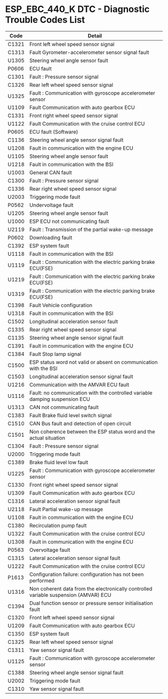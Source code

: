 # ESP_EBC_440_K DTC - Diagnostic Trouble Codes List

| Code | Detail |
| - | - |
| C1321 | Front left wheel speed sensor signal |
| C1313 | Fault Gyrometer-accelerometer sensor signal fault |
| U1305 | Steering wheel angle sensor fault |
| P0606 | ECU fault |
| C1301 | Fault : Pressure sensor signal |
| C1326 | Rear left wheel speed sensor signal |
| U1325 | Fault : Communication with gyroscope accelerometer sensor |
| U1109 | Fault Communication with auto gearbox ECU |
| C1331 | Front right wheel speed sensor signal |
| U1122 | Fault Communication with the cruise control ECU |
| P0605 | ECU fault (Software) |
| C1136 | Steering wheel angle sensor signal fault |
| U1208 | Fault in communication with the engine ECU |
| U1105 | Steering wheel angle sensor fault |
| U1218 | Fault in communication with the BSI |
| U1003 | General CAN fault |
| C1300 | Fault : Pressure sensor signal |
| C1336 | Rear right wheel speed sensor signal |
| U2003 | Triggering mode fault |
| P0562 | Undervoltage fault |
| U1205 | Steering wheel angle sensor fault |
| U1000 | ESP ECU not communicating fault |
| U2119 | Fault : Transmission of the partial wake-up message |
| P0602 | Downloading fault |
| C1392 | ESP system fault |
| U1118 | Fault in communication with the BSI |
| U1119 | Fault : Communication with the electric parking brake ECU(FSE) |
| U1219 | Fault : Communication with the electric parking brake ECU(FSE) |
| U1319 | Fault : Communication with the electric parking brake ECU(FSE) |
| C1398 | Fault Vehicle configuration |
| U1318 | Fault in communication with the BSI |
| C1502 | Longitudinal acceleration sensor fault |
| C1335 | Rear right wheel speed sensor signal |
| C1135 | Steering wheel angle sensor signal fault |
| C1391 | Fault in communication with the engine ECU |
| C1384 | Fault Stop lamp signal |
| C1500 | ESP status word not valid or absent on communication with the BSI |
| C1503 | Longitudinal acceleration sensor signal fault |
| U1216 | Communication with the AMVAR ECU fault |
| U1116 | Fault: no communication with the controlled variable damping suspension ECU |
| U1313 | CAN not communicating fault |
| C1383 | Fault Brake fluid level switch signal |
| C1510 | CAN Bus fault and detection of open circuit |
| C1501 | Non coherence between the ESP status word and the actual situation |
| C1304 | Fault : Pressure sensor signal |
| U2000 | Triggering mode fault |
| C1389 | Brake fluid level low fault |
| U1225 | Fault : Communication with gyroscope accelerometer sensor |
| C1330 | Front right wheel speed sensor signal |
| U1309 | Fault Communication with auto gearbox ECU |
| C1316 | Lateral acceleration sensor signal fault |
| U2118 | Fault Partial wake-up message |
| U1108 | Fault in communication with the engine ECU |
| C1380 | Recirculation pump fault |
| U1322 | Fault Communication with the cruise control ECU |
| U1308 | Fault in communication with the engine ECU |
| P0563 | Overvoltage fault |
| C1315 | Lateral acceleration sensor signal fault |
| U1222 | Fault Communication with the cruise control ECU |
| P1613 | Configuration failure: configuration has not been performed |
| U1316 | Non coherent data from the electronically controlled variable suspension (AMVAR) ECU |
| C1394 | Dual function sensor or pressure sensor initialisation fault |
| C1320 | Front left wheel speed sensor signal |
| U1209 | Fault Communication with auto gearbox ECU |
| C1350 | ESP system fault |
| C1325 | Rear left wheel speed sensor signal |
| C1311 | Yaw sensor signal fault |
| U1125 | Fault : Communication with gyroscope accelerometer sensor |
| C1388 | Steering wheel angle sensor signal fault |
| U2002 | Triggering mode fault |
| C1310 | Yaw sensor signal fault |
